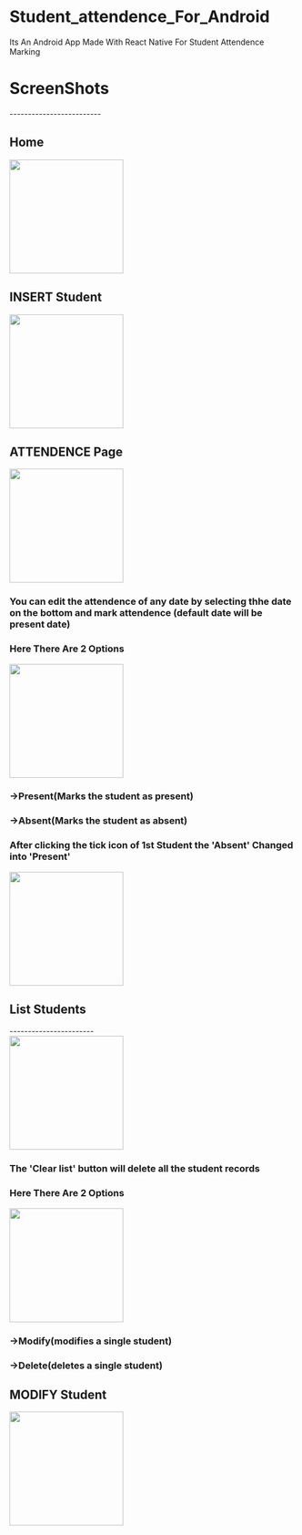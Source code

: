 # Student_attendence_For_Android<br>
Its An Android App Made With React Native For Student Attendence Marking <br>

# ScreenShots
-------------------------<br>

## Home<br>
<img src="https://github.com/MUHAMMED-BILAL-KS/Student_attendence_Android/assets/112198429/3e78c350-9aed-480c-9ca0-387b3b99d29f" width="200" /><br>

## INSERT Student<br>
<img src="https://github.com/MUHAMMED-BILAL-KS/Student_attendence_Android/assets/112198429/abb73f87-f750-4f26-87b0-ce4d5ffd4841" width="200" /><br>

## ATTENDENCE Page<br>
<img src="https://github.com/MUHAMMED-BILAL-KS/Student_attendence_Android/assets/112198429/91eb6ac2-ed34-46e0-b22a-5bc95022b936" width="200" /><br>
### You can edit the attendence of any date by selecting thhe date on the bottom and mark attendence (default date will be present date)
### Here There Are 2 Options <br>
<img src="https://github.com/MUHAMMED-BILAL-KS/Student_attendence_Android/assets/112198429/50c07a63-b86d-4e54-8690-f33aef99ffa5" width="200" /><br>
### ->Present(Marks the student as present) <br>
### ->Absent(Marks the student as absent) <br>
### After clicking the tick icon of 1st Student the 'Absent' Changed into 'Present'<br>
<img src="https://github.com/MUHAMMED-BILAL-KS/Student_attendence_Android/assets/112198429/afe7c9fd-50a5-44d3-bc67-d8bd7cc16404" width="200" /><br>

## List Students
-----------------------<br>
<img src="https://github.com/MUHAMMED-BILAL-KS/Student_attendence_Android/assets/112198429/ca3e20c0-434c-42d0-82bc-3dce11a55e3f" width="200" /><br>
### The 'Clear list' button will delete all the student records 
### Here There Are 2 Options<br>
<img src="https://github.com/MUHAMMED-BILAL-KS/Student_attendence_Android/assets/112198429/efccaaaf-781b-46f6-860f-a00003351f2e" width="200" /><br>
### ->Modify(modifies a single student)<br>
### ->Delete(deletes a single student)<br>

## MODIFY Student<br>
<img src="https://github.com/MUHAMMED-BILAL-KS/Student_attendence_Android/assets/112198429/72692e12-a6e6-4b23-a247-c5741c57e6b7" width="200" /><br>
